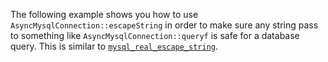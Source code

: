 The following example shows you how to use `AsyncMysqlConnection::escapeString` in order to make sure any string pass to something like `AsyncMysqlConnection::queryf` is safe for a database query. This is similar to [`mysql_real_escape_string`](http://php.net/manual/en/function.mysql-real-escape-string.php).
